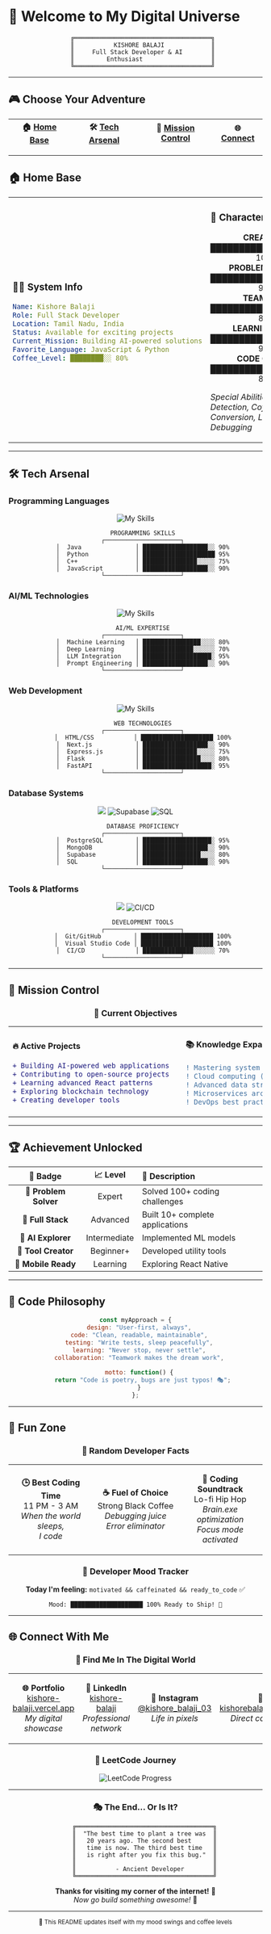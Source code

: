 # 🚀 Welcome to My Digital Universe

<div align="center">
  
```ascii
    ╔══════════════════════════════════════╗
    ║           KISHORE BALAJI             ║
    ║     Full Stack Developer & AI        ║
    ║         Enthusiast                   ║
    ╚══════════════════════════════════════╝
```

</div>

---

## 🎮 Choose Your Adventure

<div align="center">

| 🏠 [Home Base](#-home-base) | 🛠️ [Tech Arsenal](#️-tech-arsenal) | 🎯 [Mission Control](#-mission-control) | 🌐 [Connect](#-connect-with-me) |
|:---:|:---:|:---:|:---:|

</div>

---

## 🏠 Home Base

<table>
<tr>
<td width="40%">

### 👨‍💻 System Info
```yaml
Name: Kishore Balaji
Role: Full Stack Developer
Location: Tamil Nadu, India
Status: Available for exciting projects
Current_Mission: Building AI-powered solutions
Favorite_Language: JavaScript & Python
Coffee_Level: ████████░░ 80%
```

</td>
<td width="60%">

### 🎯 Character Stats

<div align="center">

**CREATIVITY** ████████████████████ 100%  
**PROBLEM SOLVING** ██████████████████░░ 90%  
**TEAMWORK** █████████████████░░░ 85%  
**LEARNING SPEED** ███████████████████░ 95%  
**CODE QUALITY** ████████████████░░░░ 80%  

</div>

*Special Abilities: Bug Detection, Coffee-to-Code Conversion, Late Night Debugging*

</td>
</tr>
</table>

---

## 🛠️ Tech Arsenal

### Programming Languages
<div align="center">

![My Skills](https://go-skill-icons.vercel.app/api/icons?i=java,python,c,cpp&theme=dark)

```
    PROGRAMMING SKILLS
    ┌─────────────────────┐
    │  Java               │ ██████████████████░░ 90%
    │  Python             │ ████████████████████ 95%
    │  C++                │ ███████████████░░░░░ 75%
    │  JavaScript         │ ██████████████████░░ 90%
    └─────────────────────┘
```

</div>

### AI/ML Technologies
<div align="center">

![My Skills](https://go-skill-icons.vercel.app/api/icons?i=tensorflow,pytorch,numpy,pandas,opencv,matplotlib,seaborn&theme=dark)

```
    AI/ML EXPERTISE
    ┌─────────────────────┐
    │  Machine Learning   │ ████████████████░░░░ 80%
    │  Deep Learning      │ ██████████████░░░░░░ 70%
    │  LLM Integration    │ ███████████████████░ 95%
    │  Prompt Engineering │ ██████████████████░░ 90%
    └─────────────────────┘
```

</div>

### Web Development
<div align="center">

![My Skills](https://go-skill-icons.vercel.app/api/icons?i=html,css,javascript,express,react,next,flask,fastapi&theme=dark)

```
    WEB TECHNOLOGIES
    ┌─────────────────────┐
    │  HTML/CSS           │ ████████████████████ 100%
    │  Next.js            │ ██████████████████░░ 90%
    │  Express.js         │ ███████████████░░░░░ 75%
    │  Flask              │ ████████████████░░░░ 80%
    │  FastAPI            │ ███████████████████░ 95%
    └─────────────────────┘
```

</div>

### Database Systems
<div align="center">

<img src="https://skillicons.dev/icons?i=postgresql,mongodb&theme=dark" />
<img src="https://img.shields.io/badge/Supabase-3ECF8E?style=for-the-badge&logo=supabase&logoColor=white" alt="Supabase" />
<img src="https://img.shields.io/badge/SQL-336791?style=for-the-badge&logo=postgresql&logoColor=white" alt="SQL" />

```
    DATABASE PROFICIENCY
    ┌─────────────────────┐
    │  PostgreSQL         │ ███████████████████░ 95%
    │  MongoDB            │ ██████████████████░░ 90%
    │  Supabase           │ ████████████████░░░░ 80%
    │  SQL                │ ██████████████████░░ 90%
    └─────────────────────┘
```

</div>

### Tools & Platforms
<div align="center">

<img src="https://skillicons.dev/icons?i=git,github,vscode&theme=dark" />
<img src="https://img.shields.io/badge/CI/CD-2088FF?style=for-the-badge&logo=githubactions&logoColor=white" alt="CI/CD" />

```
    DEVELOPMENT TOOLS
    ┌─────────────────────┐
    │  Git/GitHub         │ ████████████████████ 100%
    │  Visual Studio Code │ ████████████████████ 100%
    │  CI/CD              │ ██████████████░░░░░░ 70%
    └─────────────────────┘
```

</div>

---

## 🎯 Mission Control

<div align="center">

### 🚀 Current Objectives

</div>

<table>
<tr>
<td width="50%">

#### 🔥 Active Projects
```diff
+ Building AI-powered web applications
+ Contributing to open-source projects  
+ Learning advanced React patterns
+ Exploring blockchain technology
+ Creating developer tools
```

</td>
<td width="50%">

#### 📚 Knowledge Expansion
```diff
! Mastering system design
! Cloud computing (AWS/GCP)
! Advanced data structures
! Microservices architecture
! DevOps best practices
```

</td>
</tr>
</table>

---

## 🏆 Achievement Unlocked

<div align="center">

| 🏅 Badge | 📈 Level | 📝 Description |
|:---:|:---:|:---|
| 🎯 **Problem Solver** | Expert | Solved 100+ coding challenges |
| 🌟 **Full Stack** | Advanced | Built 10+ complete applications |
| 🤖 **AI Explorer** | Intermediate | Implemented ML models |
| 🔧 **Tool Creator** | Beginner+ | Developed utility tools |
| 📱 **Mobile Ready** | Learning | Exploring React Native |

</div>

---

## 🎨 Code Philosophy

<div align="center">

```javascript
const myApproach = {
  design: "User-first, always",
  code: "Clean, readable, maintainable",
  testing: "Write tests, sleep peacefully",
  learning: "Never stop, never settle",
  collaboration: "Teamwork makes the dream work",
  
  motto: function() {
    return "Code is poetry, bugs are just typos! 🎭";
  }
};
```

</div>

---

## 🌈 Fun Zone

<div align="center">

### 🎲 Random Developer Facts

</div>

<table>
<tr>
<td width="33%" align="center">

**🕒 Best Coding Time**  
11 PM - 3 AM  
*When the world sleeps,*  
*I code*

</td>
<td width="33%" align="center">

**☕ Fuel of Choice**  
Strong Black Coffee  
*Debugging juice*  
*Error eliminator*

</td>
<td width="33%" align="center">

**🎵 Coding Soundtrack**  
Lo-fi Hip Hop  
*Brain.exe optimization*  
*Focus mode activated*

</td>
</tr>
</table>

<div align="center">

### 🎪 Developer Mood Tracker

**Today I'm feeling:** `motivated && caffeinated && ready_to_code` ✅

```
Mood: ████████████████████ 100% Ready to Ship! 🚢
```

</div>

---

## 🌐 Connect With Me

<div align="center">

### 🔗 Find Me In The Digital World

<table>
<tr>
<td align="center" width="25%">

**🌐 Portfolio**  
[kishore-balaji.vercel.app](https://kishore-balaji.vercel.app/)  
*My digital showcase*

</td>
<td align="center" width="25%">

**💼 LinkedIn**  
[kishore-balaji](https://www.linkedin.com/in/kishore-balaji-081168292)  
*Professional network*

</td>
<td align="center" width="25%">

**📸 Instagram**  
[@kishore_balaji_03](https://www.instagram.com/kishore_balaji_03)  
*Life in pixels*

</td>
<td align="center" width="25%">

**📧 Email**  
kishorebalaji03@gmail.com  
*Direct communication*

</td>
</tr>
</table>

### 🎯 LeetCode Journey

<div align="center">
  <img src="https://leetcard.jacoblin.cool/kishore_balaji_03?theme=unicorn&font=source_code_pro" alt="LeetCode Progress" />
</div>

</div>

---

<div align="center">

### 🎭 The End... Or Is It?

```
     ╔══════════════════════════════════════╗
     ║  "The best time to plant a tree was  ║
     ║   20 years ago. The second best      ║
     ║   time is now. The third best time   ║
     ║   is right after you fix this bug."  ║
     ║                                      ║
     ║           - Ancient Developer        ║
     ╚══════════════════════════════════════╝
```

**Thanks for visiting my corner of the internet!** 🌟  
*Now go build something awesome!* 🚀

---

<sub>🔄 This README updates itself with my mood swings and coffee levels</sub>

</div>

